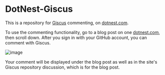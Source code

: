 # DotNest-Giscus
This is a repository for [Giscus](https://github.com/giscus/giscus?tab=readme-ov-file#giscus) commenting, on [dotnest.com](https://dotnest.com/).

To use the commenting functionality, go to a blog post on one [dotnest.com](https://dotnest.com/), then scroll down. After you sign in with your GitHub account, you can comment with Giscus.

![image](https://github.com/user-attachments/assets/0a921a40-9d2e-4e0c-bb23-320420a2488e)

Your comment will be displayed under the blog post as well as in the site's Giscus repository discussion, which is for the blog post.

